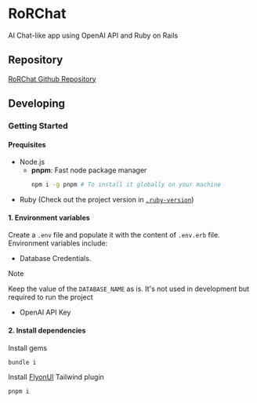 # RoRChat

AI Chat-like app using OpenAI API and Ruby on Rails

## Repository

[RoRChat Github Repository](https://github.com/daguttt/ror-chat)

## Developing

### Getting Started
#### Prequisites

- Node.js
  - **pnpm**: Fast node package manager
    ```bash
    npm i -g pnpm # To install it globally on your machine
    ``` 
- Ruby (Check out the project version in [`.ruby-version`](.ruby-version))

#### 1. Environment variables

Create a `.env` file and populate it with the content of `.env.erb` file.
Environment variables include:

  - Database Credentials.

> [!NOTE]
> Keep the value of the `DATABASE_NAME` as is. It's not used in development but required to run the project

  - OpenAI API Key

#### 2. Install dependencies

Install gems

```bash
bundle i
```

Install [FlyonUI](https://flyonui.com/docs/getting-started/quick-start/) Tailwind plugin

```bash
pnpm i
```
